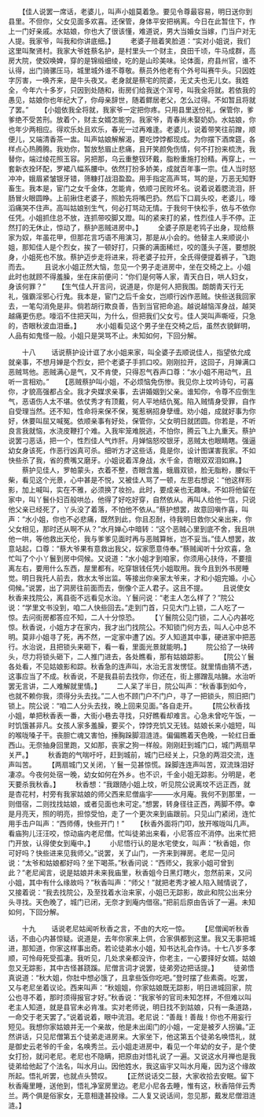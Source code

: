 <!-- { "loadSidebar": true } -->
　　【佳人说罢一席话，老婆儿，叫声小姐莫着急。要见令尊最容易，明日送你到县里。不但你，父女见面多欢喜。还保管，身体平安把祸离。今日在此暂住下，作上一门好亲戚。水姑娘，你也大了很该懂，难道说，男大当婚女当嫁，门当户对无人提。我家爷，叫我和你讲底细。】
　　老婆子赔着笑脸道：“实对小姐说，我们这里叫聚贤村。我家大爷姓蔡名护，是村里头一个财主，良田千顷，牛马成群，高房大院，使奴唤婢，穿的是锦缎细绫，吃的是山珍美味。论体面，府县州官，谁不认得，出门骑骡压马，城里城外谁不尊敬。蔡员外他老有个外号叫赛牛头。只因姓字厉害，一唤齐来，是牛头夜叉。老身就是蔡宅的院婆，无丈夫也无儿女。我姓全，今年六十多岁，只因到处随和，街房们给我送个浑号，叫我全将就。若依我的愚见，姑娘你也年纪大了，你母亲辞世，随着鳏居老父，怎么过得。不如暂且将就了罢。”
　　【小姐依我全将就，我家爷一定把你疼。只用县里送份礼，保管你，爹爹绝不受苦刑。放着个，财主女婿怎能穷。我家爷，青春尚未娶奶奶。水姑娘，你也年少两相应。得欢乐处且欢乐，春光一过再难逢。老婆儿，说着带笑往前蹭，顺便儿，又端清香茶一盅。叫声姑娘解解渴，要吃饽饽都现成。为你摆下酒席筵，各样点心热腾腾。我劝你，暂放愁眉止悲痛，且开笑颜免伤情，何不打扮来梳洗，我替你，端过绫花照玉容。另把那，乌云重整钗环戴，脂粉重施打扮精。再穿上，一套新衣拴环配，罗裙八幅系腰中。依然打扮多娇美，成就百年事一宗。佳人当时怒冲冲，娥眉紧皱银牙错，筛糠打战泪盈盈。用手指定高声骂，骂的是，万恶无知野畜生。我本是，宦门之女千金体，怎能肯，依顺刁民败坏名。说着说着腮流泪，肝肠冒火眼圆睁。上前揪住老婆子，照脸先将嘴巴扔。然后下口肩头咬，老婆儿，嚎滔痛哭不住声。高叫姑娘别生气，何必打骂动无情。于我何干快松手，依与不依你任凭。小姐抓住总不放，连抓带咬脚又蹬。叫的紧来打的紧，性烈佳人手不停。正然打的无休止，惊动了，蔡护恶贼进房中。】
　　全婆子原是老鸨子出身，现给蔡家为奴，年虽花甲，但那花言巧语不用演习，那是从小会的。他替主人来顺说小姐，那知佳人是个烈女，挨了一顿好打，只撕的满面稀烂，咬的蓬头子莲，要想脱身，小姐死也不放。蔡护迈步走将进来，将老婆子拉开，全氏得便提着裤子，飞跑而去。
　　且说水小姐正然大恼，忽见一个男子走进房中，坐在交椅之上。小姐此时也就顾不得羞臊，坐在床前便问：“你们是何等人家，青天白日，哄人妇女，身该何罪？”
　　【生气佳人开言问，说道是，你是何人把我围。朗朗青天行无礼，强霸淫邪心行鬼。我本是，宦门之后千金女，岂顺行凶作恶贼。快些送我回家去，一笔勾消免是非。倘若胡行欺良善，告到当官把命追。越说越恼浑身战，越哭越痛更伤悲。嚎滔不住把天叫，为什么，但把我们父女亏。佳人哭叫声嘶哑，只急的，杏眼秋波血泪垂。】
　　水小姐看见这个男子坐在交椅之后，虽然衣貌鲜明，人品有如鬼怪一般。小姐只是哭骂不止。未知如何，下回分解。

　　十八
　　话说蔡护设计诓了水小姐来家，叫全婆子去顺说佳人，指望依允成就亲事，不想月婵是个烈女，把个老婆子手抓口咬。刚刚拉开，这回子，月婵满口恶贼骂他。恶贼满心是气，又不肯使，只得忍气吞声口尊：“水小姐不用动气，且听一言相劝。”
　　【恶贼蔡护叫小姐，不必烦恼免伤惨。我见你上坟吟诗句，可喜你，才貌高强都占全。我才央媒求亲事，去讲婚姻到父亲。谁知你，令尊不应倒生气，恶语伤人太不堪。依仗秀才有顶戴，何人平地结仇冤。陷入贼情身受罪，自作自受理当然。还不知，性命将来保不保，冤惹祸招身孽缠。劝小姐，成就好事为你好，休要叫屈又喊冤。依顺亲事有好处，保管你，父女明日就团圆。你若是，不听良言我就恼，水浇皮鞭打个难。入我牢笼难脱逃，不怕你，腾云飞上九重天。蔡护说罢刁恶话，把一个，性烈佳人气炸肝。月婵恼怒咬银牙，恶贼太也眼睛瞎。强逼幼女身该死，作恶行凶真可杀。细听方才这些话，竟是你，设计图谋害我家。不如快些杀了我，省的费嘴又磨牙。小姐说着浑身战，水千金，杏眼双双泪如麻。】
　　蔡护见佳人，罗帕蒙头，衣着不整，杏眼含羞，蛾眉双锁，脸无脂粉，腰似干柴，看见这个光景，心中甚是不悦，又被佳人骂了一顿，左思右想说：“他这样形影，加上喊叫，实在不雅，必须换了妆扮。此时，要成亲也无趣味。不如将他留在家中，叫丫鬟仆妇百般哄怂，他得了好吃好穿，自然依从。再叫人给他一信，只说他父亲已经死了，丫头没了着落，不怕他不依从。”蔡护想罢，故意回嗔作喜，叫声：“水小姐，你也不必悲痛，既然到此，你且忍耐，待我明日救你父亲出来，你父女相见，那时还从啊不从？”水月婵心中暗转：“这个恶贼心里到底不舍，我且哄他一哄，等他救出天伦，我与爹爹见面时再与恶贼算帐，岂不妥当。”佳人想罢，故意站起，口尊：“蔡大爷果有意救出我父，奴家愿意侍奉。”蔡贼闻听十分欢喜，急忙叫了个小丫鬟到房中伺候。又说道：“水小姐才到咱家，你须用心扶侍，不要擅离左右，要用什么东西，屋里都有。吃穿银钱任凭小姐取用。我今且到外书房睡觉。明日我托人前去，救水太爷出监。等接出你亲家太爷来，才和小姐完婚。小心伺候。”说罢，出了洞房往前面而去，倒像个正人君子。这且不提。
　　且说使女秋香来找院公，离县衙不远看见水治。丫鬟问说：“老主人怎么样了？”院公说：“学里文书没到，咱二人快些回去。”走到门首，只见大门上锁，二人吃了一惊。去问街房都答应不知，二人十分惊恐。
　　【丫鬟院公见门锁，二人心内甚吃惊。秋香说，小姐方才在家内，我才出门找院公。不知锁门何方去，叫人心中总不明。莫非小姐寻了死，再不然，一定家中遭了凶。歹人知道其中事，硬进家中把恶行。水治说，且把锁头来砸下，看一看，里面光景就能明。】
　　院公拾了一块砖头，尽力将锁头砸下，二人推门进去，各处瞧看，那有姑娘踪影。
　　【院公丫鬟各处看，不见姑娘影和踪。秋香急的连声叫，水治无言发愣怔。就里情由猜不透，这事应当了不成。秋香说，不是我县前去找你，你还在，街上挪蹭乱咕臃。水治听罢无言讲，二人难解就里情。】
　　二人呆了半日，院公叫声：“秋香事到如今，也就不赖你我，须得分头去找。”二人也不顾门户不门户，寻了一把锁头，照旧把门锁上。院公说：“咱二人分头去找，晚上回来见面。”各自走开。
　　【院公秋香找小姐，单把秋香表一番，大街小巷去寻找，只好瞧看却难言。心急未曾吃午饭，一时饥饿甚非凡。女孩人家多羞臊，要买个，饽饽充饥又无钱。姑娘长来小姐短，叫的喉咙嗓子干。丧胆亡魂又害怕，捶胸跺脚泪涟涟。偏偏瞧着天色晚，一轮红日垂西山。无奈抽身回里跑，又如那，丧家之狗一样般。刚刚赶到城门口，城门两扇早关严。】
　　秋香跑的气喘吁吁，赶到城前，城门已经关上，只急的两泪交流，连声叫苦。
　　【两扇城门又关闭，丫鬟一见甚惊慌。跺脚连连声叫苦，双流珠泪好凄凉。今夜何处宿一晚，幼女如何在外乡。也不识，千金小姐无踪影。分明是，老天要杀我秋香。】
　　秋香想：“我跟随小姐上坟，听见院公说离坟不远正西，就是杏花村，村旁有我家姑娘的师父西来尼僧庙宇———水月庵。我何不到那里，一则借宿，二则找找姑娘，或者见面也未可定。”想罢，转身径往正西，两脚不停。幸是月亮天，照的明亮，担惊受怕，走了一个更次来到庙跟前。只见山门紧闭，连忙用手击户叫声：“西师傅，快些开门！”
　　【秋香外面将门叩，放开喉咙叫几声。看庙狗儿汪汪咬，惊动庙内老尼僧。忙叫徒弟出来看，小尼答应不消停。出来忙把门开放，认得使女到庵中。】
　　小尼悟行认的是水宅使女，叫声：“秋香姐，你可好吗？快些进来见我师父。”说罢，关了山门，一齐来到禅房。老尼一见问说：“太爷和姑娘都好吗？坐下喝茶。”秋香问说：“西师父，我家小姐可曾到此？”老尼闻言，说是姑娘并未来我庙里，秋香姐今日黑灯瞎火，忽然前来，又问小姐，其中有什么缘故吗？”秋香叫声：“师父！”就把老秀才被人陷入贼情说了，又接着说：“我去找院公，及至找着水治来家，小姐已无踪影，故此和院公出来分头寻找。天色晚了，城门已闭，无奈才到庵内借宿。”把前后原由告诉了一遍。未知如何，下回分解。
 
　　十九
　　话说老尼姑闻听秋香之言，不由的大吃一惊。
　　【尼僧闻听秋香话，不由心内甚惊疑。说道是，去年你家来上供，合家俱都到这里。我又无事把城进，那知道，你家这样事出奇。若论徒弟水小姐，知书达礼会作诗。十七八岁多孝顺，可怜母死受孤凄。我听见，几处求亲都没许，你老主，一心要择好女婿。姑娘忽又无踪影，其中古怪甚跷蹊。尼僧言词才说罢，徒弟旁边把话提。】
　　徒弟悟真说道：“秋大姐，你肚中想必饿了，且拿些饭你吃吧。”登时摆了些素斋。吃罢，又与老尼坐着议论。西来叫声：“秋姐姐，你家姑娘既无踪影，明日进城回家，院公也寻不着，那时须得报官才好。”秋香说：“我家爷的官司未知怎样，不但难以叫老主人知道，就是县官未必肯准。实对老师说，明日找不到姑娘，只有一条道路，一命交于老天罢了。”说着说着，眼中流泪。老尼说：“善哉！善哉！你也不用妄行短见。我想你家姑娘并无一个亲故，他是未出闺门的小姐，一定是被歹人拐骗。”正然讲话，只见尼僧第五个徒弟走进房来。大家坐下，他这第五个徒弟名唤悟礼，就是御史云老爷的千金，名唤秀兰。云小姐走进房中，看见一个年幼的女子，是个使女打扮，就问老尼。老尼也不隐瞒，把原由对悟礼说了一遍。又说这水月禅也是我徒弟给他起了个法名，叫水月山。因他姓水，我这庙宇又叫水月庵，因为这个缘故所起。悟礼听罢，也就点头赞叹。
　　【正然说话交二鼓，大家收拾去安眠。留下秋香庵里睡，送他到，悟礼净室房里边。老尼小尼各去睡，惟有这，秋香陪伴云秀兰。两个俱是俗家女，无意相逢甚投缘。二人复又说话间，忽见那，戴发尼僧泪涟涟。】

